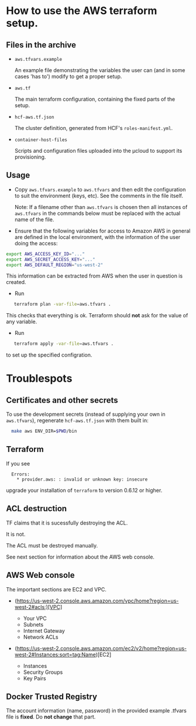 # How to use the AWS terraform setup.

## Files in the archive

* `aws.tfvars.example`

  An example file demonstrating the variables the user can (and in
  some cases 'has to') modify to get a proper setup.

* `aws.tf`

  The main terraform configuration, containing the fixed parts of the
  setup.

* `hcf-aws.tf.json`

  The cluster definition, generated from HCF's `roles-manifest.yml`.

* `container-host-files`

  Scripts and configuration files uploaded into the µcloud to support
  its provisioning.

## Usage

* Copy `aws.tfvars.example` to `aws.tfvars` and then edit the
  configuration to suit the environment (keys, etc). See the
  comments in the file itself.

  Note: If a filename other than `aws.tfvars` is chosen then all
  instances of `aws.tfvars` in the commands below must be replaced
  with the actual name of the file.

* Ensure that the following variables for access to Amazon AWS in
  general are defined in the local environment, with the information
  of the user doing the access:

```bash
export AWS_ACCESS_KEY_ID="..." 
export AWS_SECRET_ACCESS_KEY="..."
export AWS_DEFAULT_REGION="us-west-2"
```

  This information can be extracted from AWS when the user in question
  is created.

* Run

```bash
   terraform plan -var-file=aws.tfvars .
```

  This checks that everything is ok. Terraform should __not__ ask for
  the value of any variable.

* Run

```bash
   terraform apply -var-file=aws.tfvars .
```

  to set up the specified configration.


# Troublespots

## Certificates and other secrets

To use the development secrets (instead of supplying your own in
`aws.tfvars`), regenerate `hcf-aws.tf.json` with them built in:

```bash
  make aws ENV_DIR=$PWD/bin
```

## Terraform

If you see

```
  Errors:
    * provider.aws: : invalid or unknown key: insecure
```

upgrade your installation of ```terraform``` to version 0.6.12 or
higher.

## ACL destruction

TF claims that it is sucessfully destroying the ACL.

It is not.

The ACL must be destroyed manually.

See next section for information about the AWS web console.

## AWS Web console

The important sections are EC2 and VPC.

   * (https://us-west-2.console.aws.amazon.com/vpc/home?region=us-west-2#acls:)[VPC]

      * Your VPC
      * Subnets
      * Internet Gateway
      * Network ACLs

   * (https://us-west-2.console.aws.amazon.com/ec2/v2/home?region=us-west-2#Instances:sort=tag:Name)[EC2]

      *	Instances
      *	Security Groups
      *	Key Pairs

## Docker Trusted Registry

The account information (name, password) in the provided example
.tfvars file is __fixed__. Do __not change__ that part.
